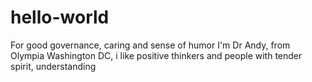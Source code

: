 # hello-world
For good governance, caring and sense of humor 
I'm Dr Andy, from Olympia Washington DC,  i like positive thinkers and people with tender spirit, understanding 
